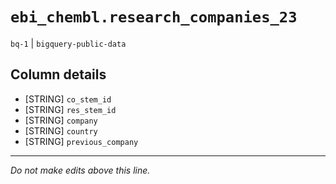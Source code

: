 # `ebi_chembl.research_companies_23`
`bq-1` | `bigquery-public-data`

## Column details
* [STRING]    `co_stem_id`
* [STRING]    `res_stem_id`
* [STRING]    `company`
* [STRING]    `country`
* [STRING]    `previous_company`

-------------------------------------------------------------------------------
*Do not make edits above this line.*
